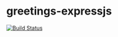 # greetings-expressjs
[![Build Status](https://travis-ci.org/Plenis/greetings-expressjs.svg?branch=master)](https://travis-ci.org/Plenis/greetings-expressjs)
